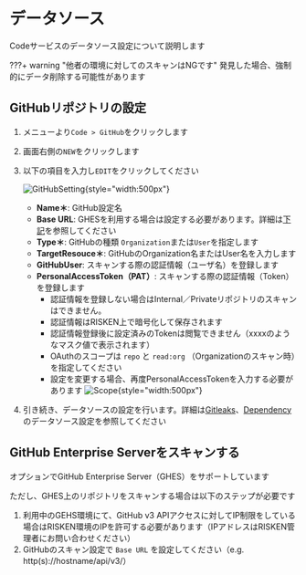 # データソース

Codeサービスのデータソース設定について説明します

???+ warning "他者の環境に対してのスキャンはNGです"
    発見した場合、強制的にデータ削除する可能性があります

## GitHubリポジトリの設定
1. メニューより`Code > GitHub`をクリックします
2. 画面右側の`NEW`をクリックします
3. 以下の項目を入力し`EDIT`をクリックしてください

    ![GitHubSetting](/img/code/github_setting.png){style="width:500px"}    

    - **Name＊**: GitHub設定名
    - **Base URL**: GHESを利用する場合は設定する必要があります。詳細は[下記](#github-enterprise-server)を参照してください
    - **Type＊**: GitHubの種類 `Organization`または`User`を指定します
    - **TargetResouce＊**: GitHubのOrganization名またはUser名を入力します
    - **GitHubUser**: スキャンする際の認証情報（ユーザ名）を登録します
    - **PersonalAccessToken（PAT）**: スキャンする際の認証情報（Token）を登録します
        - 認証情報を登録しない場合はInternal／Privateリポジトリのスキャンはできません。
        - 認証情報はRISKEN上で暗号化して保存されます
        - 認証情報登録後に設定済みのTokenは閲覧できません（xxxxのようなマスク値で表示されます）
        - OAuthのスコープは `repo` と `read:org` （Organizationのスキャン時）を指定してください
        - 設定を変更する場合、再度PersonalAccessTokenを入力する必要があります
        ![Scope](/img/code/gitleaks_pat_scope.png){style="width:500px"}

4. 引き続き、データソースの設定を行います。詳細は[Gitleaks](gitleaks_datasource.md)、[Dependency](dependency_datasource.md)のデータソース設定を参照してください

## GitHub Enterprise Serverをスキャンする

オプションでGitHub Enterprise Server（GHES）をサポートしています

ただし、GHES上のリポジトリをスキャンする場合は以下のステップが必要です

1. 利用中のGEHS環境にて、GitHub v3 APIアクセスに対してIP制限をしている場合はRISKEN環境のIPを許可する必要があります（IPアドレスはRISKEN管理者にお問い合わせください）
2. GitHubのスキャン設定で `Base URL` を設定してください（e.g. http(s)://hostname/api/v3/）

